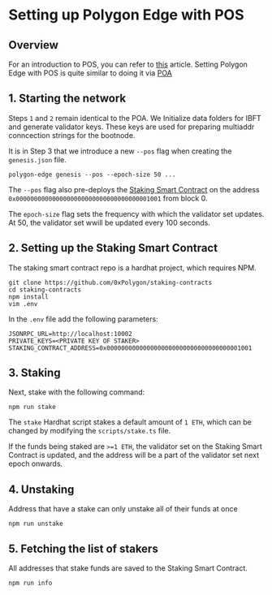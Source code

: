 # Setting up Polygon Edge with POS

## Overview

For an introduction to POS, you can refer to [this](https://wiki.polygon.technology/docs/edge/consensus/pos-concepts/) article. Setting Polygon Edge with POS is quite similar to doing it via [POA](https://github.com/nonceblox/polygon-edge-tutorials/blob/master/setup_local.md)

## 1. Starting the network

Steps `1` and `2` remain identical to the POA. We Initialize data folders for IBFT and generate validator keys. These keys are used for preparing multiaddr conncection strings for the bootnode. 

It is in Step 3 that we introduce a new `--pos` flag when creating the `genesis.json` file.
```
polygon-edge genesis --pos --epoch-size 50 ...
``` 

The `--pos` flag also pre-deploys the [Staking Smart Contract](https://github.com/0xPolygon/staking-contracts/blob/main/contracts/Staking.sol) on the address `0x0000000000000000000000000000000000001001` from block 0.

The ``epoch-size`` flag sets the frequency with which the validator set updates. At 50, the validator set wwill be updated every 100 seconds.

## 2. Setting up the Staking Smart Contract

The staking smart contract repo is a hardhat project, which requires NPM.

```
git clone https://github.com/0xPolygon/staking-contracts
cd staking-contracts
npm install
vim .env
```

In the `.env` file add the following parameters:
```
JSONRPC_URL=http://localhost:10002
PRIVATE_KEYS=<PRIVATE KEY OF STAKER>
STAKING_CONTRACT_ADDRESS=0x0000000000000000000000000000000000001001
```

## 3. Staking
Next, stake with the following command:
```
npm run stake
```
The `stake` Hardhat script stakes a default amount of `1 ETH`, which can be changed by modifying the `scripts/stake.ts` file.

If the funds being staked are `>=1 ETH`, the validator set on the Staking Smart Contract is updated, and the address will be a part of the validator set next epoch onwards.

## 4. Unstaking
Address that have a stake can only unstake all of their funds at once
```
npm run unstake
```

## 5. Fetching the list of stakers
All addresses that stake funds are saved to the Staking Smart Contract.
```
npm run info
```
